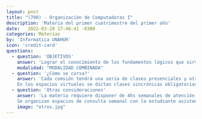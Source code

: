 ```yaml
---
layout: post
title: "(790) - Organización de Computadoras I"
description: 'Materia del primer cuatrimestre del primer año'
date:   2022-03-20 17:46:41 -0300
categories: Materias
by: 'Informatica UNAHUR'
icon: 'credit-card'
questions:
  - question: 'OBJETIVOS'
    answer: 'Lograr el conocimiento de los fundamentos lógicos que sirven como base a los sistemas de computación. Algunos de los temas que se abordan son: Representación de la información: alfanumérico, numérico, punto fijo y flotante, AS-CII. Sistema de numeración binario. Aritmética de las computadoras. Unidades funcionales: Unidad Central de Proceso, Unidad de Control, memorias. Periféricos: conceptos y principio de funcionamiento. Procesadores de Entrada/Salida. Lógica digital. Componentes de la CPU.'
    modalidad: "MODALIDAD COMBINADA"
  - question: '¿Cómo se cursa?'
    answer: 'Cada comsión tendrá una seria de clases presenciales y otras virtuales que estarán detalladas en un cronograma. Se utiliza el Campus Virtual como espacio donde se informan novedades y se van habilitando contenidos semanalmente.
    En los espacios virtuales se dictan clases sincrónicas obligatorias para el desarrollo teórico con ejercicios de aplicación los días indicados en el horario que se opta al inscribirse.'
  - question: 'Otras consideraciones'
    answer: 'La materia requiere disponer de 4hs semanales de atención a las actividades presenciales o sincrónicas que proponen los profesores y se recomienda organizarse para disponer de otro tanto para realizar prácticas y estudiar. Es decir, unas 8hs semanales en total.
    Se organizan espacios de consulta semanal con la estudiante asistente'
    image: "otros.jpg"
---
```

